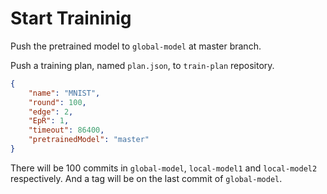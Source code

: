 # Start Traininig

Push the pretrained model to `global-model` at master branch.

Push a training plan, named `plan.json`, to `train-plan` repository.
```json
{
    "name": "MNIST",
    "round": 100,
    "edge": 2,
    "EpR": 1,
    "timeout": 86400,
    "pretrainedModel": "master"
}
```

There will be 100 commits in `global-model`, `local-model1` and `local-model2` respectively. And a tag will be on the last commit of `global-model`.